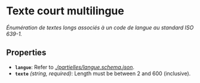# Texte court multilingue

*Énumération de textes longs associés à un code de langue au standard ISO 639-1.*

## Properties

- <a id="properties/langue"></a>**`langue`**: Refer to *[./partielles/langue.schema.json](#partielles/langue.schema.json)*.
- <a id="properties/texte"></a>**`texte`** *(string, required)*: Length must be between 2 and 600 (inclusive).

